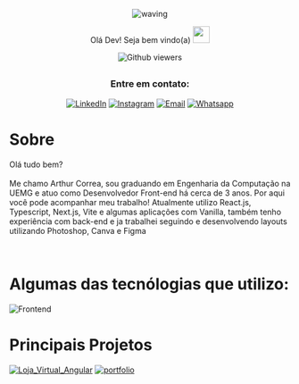 <div align="center">
  

  

![waving](https://capsule-render.vercel.app/api?type=waving&height=200&text=Arthur%20Correa&fontAlign=50&fontAlignY=40&color=0:000,100:3cb371F&animation=twinkling&fontColor=3B74BE)

Olá Dev! Seja bem vindo(a) <img src="https://c.tenor.com/Wx9IEmZZXSoAAAAi/hi.gif" width=30>

  ![Github viewers](https://komarev.com/ghpvc/?username=ArtCM&color=3B74BE&style=for-the-badge)

##

### Entre em contato:


<div>
  
  [![LinkedIn](https://img.shields.io/badge/LinkedIn-000?style=for-the-badge&logo=linkedin&logoColor=0E76A8)](https://www.linkedin.com/in/arthurcorream/)
  [![Instagram](https://img.shields.io/badge/Instagram-000?style=for-the-badge&logo=instagram)](https://www.instagram.com/arthurcoorrea/)
  [![Email](https://img.shields.io/badge/Email-000?style=for-the-badge&logo=gmail&logoColor=0E76A8)](mailto:arthurperfilprof@hotmail.com)
  [![Whatsapp](https://img.shields.io/badge/Whatsapp-000?style=for-the-badge&logo=whatsapp)](https://wa.me/5537998727252)
  
</div>

##

</div>

# Sobre

Olá tudo bem? 
<br><br>
Me chamo Arthur Correa, sou graduando em Engenharia da Computação na UEMG e atuo como Desenvolvedor Front-end há cerca de 3 anos. Por aqui você pode acompanhar meu trabalho! 
Atualmente utilizo React.js, Typescript, Next.js, Vite e algumas aplicações com Vanilla, também tenho experiência com back-end e ja trabalhei seguindo e desenvolvendo layouts utilizando Photoshop, Canva e Figma

<br>

# Algumas das tecnólogias que utilizo:

![Frontend](https://skillicons.dev/icons?i=react,typescript,nodejs,angular,next,vite,bootstrap,tailwind,html,css,javascript,jquery,git,photoshop,figma)

# Principais Projetos
[![Loja_Virtual_Angular](https://github-readme-stats.vercel.app/api/pin/?username=ArtCM&repo=loja-virtual-com-angular&bg_color=000&border_color=30A3DC&show_icons=true&icon_color=30A3DC&title_color=E94D5F&text_color=FFF)](https://github.com/ArtCM/loja-virtual-com-angular)
[![portfolio](https://github-readme-stats.vercel.app/api/pin/?username=83ArtCM&repo=portfolio&bg_color=000&border_color=30A3DC&show_icons=true&icon_color=30A3DC&title_color=E94D5F&text_color=FFF)](https://github.com/ArtCM/portfolio)


  
